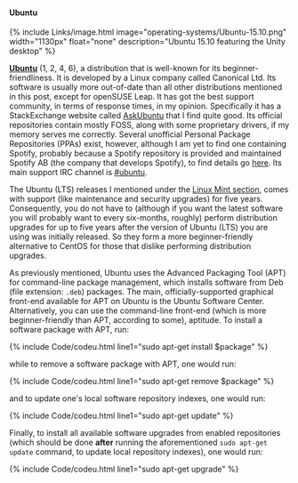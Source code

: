 #### Ubuntu
{% include Links/image.html image="operating-systems/Ubuntu-15.10.png" width="1130px" float="none" description="Ubuntu 15.10 featuring the Unity desktop" %}

[**Ubuntu**](http://ubuntu.com) (1, 2, 4, 6), a distribution that is well-known for its beginner-friendliness. It is developed by a Linux company called Canonical Ltd. Its software is usually more out-of-date than all other distributions mentioned in this post, except for openSUSE Leap. It has got the best support community, in terms of response times, in my opinion. Specifically it has a StackExchange website called [AskUbuntu](http://askubuntu.com) that I find quite good. Its official repositories contain mostly FOSS, along with some proprietary drivers, if my memory serves me correctly. Several unofficial Personal Package Repositories (PPAs) exist, however, although I am yet to find one containing Spotify, probably because a Spotify repository is provided and maintained Spotify AB (the company that develops Spotify), to find details go [here](https://www.spotify.com/uk/download/). Its main support IRC channel is [#ubuntu](irc://irc.freenode.net/ubuntu).

The Ubuntu (LTS) releases I mentioned under the [Linux Mint section](#linux-mint), comes with support (like maintenance and security upgrades) for five years. Consequently, you do not have to (although if you want the latest software you will probably want to every six-months, roughly) perform distribution upgrades for up to five years after the version of Ubuntu (LTS) you are using was initially released. So they form a more beginner-friendly alternative to CentOS for those that dislike performing distribution upgrades.

As previously mentioned, Ubuntu uses the Advanced Packaging Tool (APT) for command-line package management, which installs software from Deb (file extension: `.deb`) packages. The main, officially-supported graphical front-end available for APT on Ubuntu is the Ubuntu Software Center. Alternatively, you can use the command-line front-end (which is more beginner-friendly than APT, according to some), aptitude. To install a software package with APT, run:

{% include Code/codeu.html line1="sudo apt-get install $package" %}

while to remove a software package with APT, one would run:

{% include Code/codeu.html line1="sudo apt-get remove $package" %}

and to update one's local software repository indexes, one would run:

{% include Code/codeu.html line1="sudo apt-get update" %}

Finally, to install all available software upgrades from enabled repositories (which should be done **after** running the aforementioned `sudo apt-get update` command, to update local repository indexes), one would run:

{% include Code/codeu.html line1="sudo apt-get upgrade" %}

